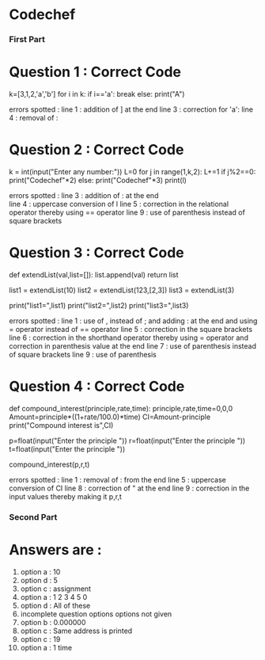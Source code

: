 # Codechef

### First Part

# Question 1 : Correct Code 
k=[3,1,2,'a','b']
for i in k:
    if i=='a':
        break
    else:
        print("A")

errors spotted : line 1 : addition of ] at the end 
                 line 3 : correction for 'a':
                 line 4 : removal of :
                 
                 
# Question 2 : Correct Code
k = int(input("Enter any number:"))
L=0
for j in range(1,k,2):
    L+=1
    if j%2==0:       
        print("Codechef"*2)
    else:
        print("Codechef"*3)
    print(l)
    
errors spotted : line 3 : addition of : at the end  
                 line 4 : uppercase conversion of l
                 line 5 : correction in the relational operator thereby using == operator
                 line 9 : use of parenthesis instead of square brackets
                 
# Question 3 : Correct Code
def extendList(val,list=[]):
    list.append(val)
    return list

list1 = extendList(10)
list2 = extendList(123,[2,3])
list3 = extendList(3)

print("list1=",list1)
print("list2=",list2)
print("list3=",list3)

errors spotted : line 1 : use of , instead of ; and adding : at the end and using = operator instead of == operator
                 line 5 : correction in the square brackets
                 line 6 : correction in the shorthand operator thereby using = operator and correction in parenthesis value at the end
                 line 7 : use of parenthesis instead of square brackets
                 line 9 : use of parenthesis
                 
# Question 4 : Correct Code
def compound_interest(principle,rate,time):
    principle,rate,time=0,0,0
    Amount=principle*((1+rate/100.0)*time)
    CI=Amount-principle
    print("Compound interest is",CI)
    
p=float(input("Enter the principle "))
r=float(input("Enter the principle "))
t=float(input("Enter the principle "))

compound_interest(p,r,t)

errors spotted : line 1 : removal of : from the end
                 line 5 : uppercase conversion of CI
                 line 8 : correction of " at the end
                 line 9 : correction in the input values thereby making it p,r,t


### Second Part 
# Answers are :
1. option a : 10
2. option d : 5
3. option c : assignment
4. option a : 1 2 3 4 5 0
5. option d : All of these
6. incomplete question options options not given
7. option b : 0.000000
8. option c : Same address is printed
9. option c : 19
10. option a : 1 time
